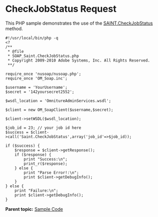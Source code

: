 # CheckJobStatus Request

This PHP sample demonstrates the use of the [SAINT.CheckJobStatus](../methods/r_checkJobStatus.md#) method.

```
#!/usr/local/bin/php -q
<?
/**
 * @file
 * SOAP_Saint.CheckJobStatus.php
 * Copyright 2009-2010 Adobe Systems, Inc. All Rights Reserved.
 **/

require_once 'nusoap/nusoap.php';
require_once 'OM_Soap.inc';

$username = 'YourUsername';
$secret = '142yoursecret2552';

$wsdl_location = 'OmnitureAdminServices.wsdl';

$client = new OM_SoapClient($username,$secret);

$client->setWSDL($wsdl_location);
	
$job_id = 23; // your job id here
$success = $client->call('Saint.CheckJobStatus',array('job_id'=>$job_id));

if ($success) {
	$response = $client->getResponse();
	if ($response) {
		print "Success:\n";
		print_r($response);			
	} else {
		print "Parse Error!:\n";
		print $client->getDebugInfo();
	}
} else {
	print "Failure:\n";
	print $client->getDebugInfo();
}
```

**Parent topic:** [Sample Code](../sample_code/c_saint_sample_code.md)

